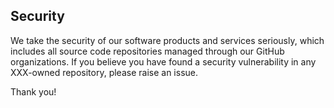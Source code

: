 ## Security

We take the security of our software products and services seriously, which includes all source code repositories managed through our GitHub organizations.
If you believe you have found a security vulnerability in any XXX-owned repository, please raise an issue.

Thank you!

